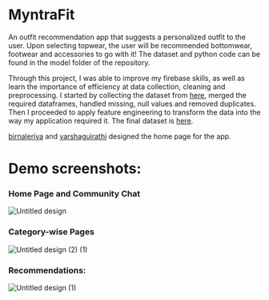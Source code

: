 # MyntraFit

An outfit recommendation app that suggests a personalized outfit to the user. Upon selecting topwear, the user will be recommended bottomwear, footwear and accessories to go with it! The dataset and python code can be found in the model folder of the repository.

Through this project, I was able to improve my firebase skills, as well as learn the importance of efficiency at data collection, cleaning and preprocessing. I started by collecting the dataset from [here](https://www.kaggle.com/datasets/paramaggarwal/fashion-product-images-dataset), merged the required dataframes, handled missing, null values and removed duplicates. Then I proceeded to apply feature engineering to transform the data into the way my application required it. The final dataset is [here](https://github.com/gargibendale/MyntraFit/tree/master/model).

[birnaleriya](https://github.com/birnaleriya) and [varshagujrathi](https://github.com/VarshaGujrathi) designed the home page for the app. 

#  Demo screenshots:

### Home Page and Community Chat
![Untitled design](https://github.com/user-attachments/assets/a03b8000-da18-4ce2-b6ac-928b071160d3)

### Category-wise Pages
![Untitled design (2) (1)](https://github.com/user-attachments/assets/70aa203b-1b7e-424f-86f6-5f76885499aa)

### Recommendations:
![Untitled design (1)](https://github.com/user-attachments/assets/33873927-e6a3-4a0b-8126-03ce75f3bd65)


